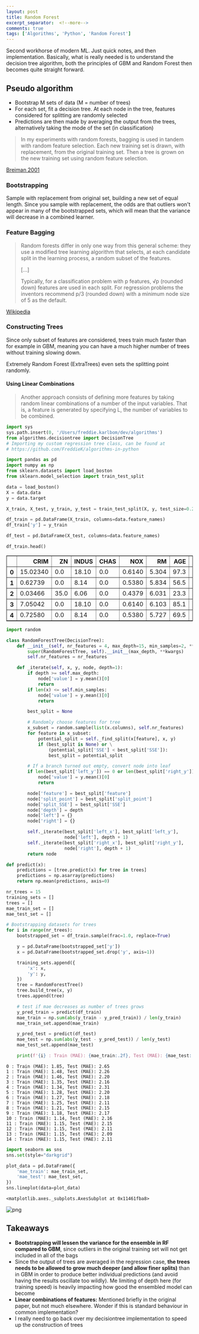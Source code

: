 ```yaml
---
layout: post
title: Random Forest
excerpt_separator:  <!--more-->
comments: true
tags: ['Algorithms', 'Python', 'Random Forest']
---
```

Second workhorse of modern ML. Just quick notes, and then implementation. Basically, what is really needed is to understand the decision tree algorithm, both the principles of GBM and Random Forest then becomes quite straight forward.

## Pseudo algorithm
- Bootstrap M sets of data (M = number of trees)
- For each set, fit a decision tree. At each node in the tree, features considered for splitting are randomly selected
- Predictions are then made by averaging the output from the trees, alternatively taking the mode of the set (in classification)

> In my experiments with random forests, bagging is used in tandem with random feature selection. Each new training set is drawn, with replacement, from the original training set. Then a tree is grown on the new training set using
random feature selection.

[Breiman 2001](https://www.stat.berkeley.edu/~breiman/randomforest2001.pdf)

<!--more-->

### Bootstrapping
Sample with replacement from original set, building a new set of equal length. Since you sample with replacement, the odds are that outliers won't appear in many of the bootstrapped sets, which will mean that the variance will decrease in a combined learner.

### Feature Bagging
> Random forests differ in only one way from this general scheme: they use a modified tree learning algorithm that selects, at each candidate split in the learning process, a random subset of the features.
>
> [...]
>
> Typically, for a classification problem with p features, √p (rounded down) features are used in each split. For regression problems the inventors recommend p/3 (rounded down) with a minimum node size of 5 as the default.

[Wikipedia](https://en.wikipedia.org/wiki/Random_forest)

### Constructing Trees
Since only subset of features are considered, trees train much faster than for example in GBM, meaning you can have a much higher number of trees without training slowing down.

Extremely Random Forest (ExtraTrees) even sets the splitting point randomly.

#### Using Linear Combinations
> Another approach consists of defining more features by taking random linear combinations of a number of the input variables. That is, a feature is generated by specifying L, the number of variables to be combined.


```python
import sys
sys.path.insert(0, '/Users/freddie.karlbom/dev/algorithms')
from algorithms.decisiontree import DecisionTree
# Importing my custom regression tree class, can be found at
# https://github.com/FreddieK/algorithms-in-python
```


```python
import pandas as pd
import numpy as np
from sklearn.datasets import load_boston
from sklearn.model_selection import train_test_split

data = load_boston()
X = data.data
y = data.target

X_train, X_test, y_train, y_test = train_test_split(X, y, test_size=0.2, random_state=42)

df_train = pd.DataFrame(X_train, columns=data.feature_names)
df_train['y'] = y_train

df_test = pd.DataFrame(X_test, columns=data.feature_names)
```


```python
df_train.head()
```




<div>
<style scoped>
    .dataframe tbody tr th:only-of-type {
        vertical-align: middle;
    }

    .dataframe tbody tr th {
        vertical-align: top;
    }

    .dataframe thead th {
        text-align: right;
    }
</style>
<table border="1" class="dataframe">
  <thead>
    <tr style="text-align: right;">
      <th></th>
      <th>CRIM</th>
      <th>ZN</th>
      <th>INDUS</th>
      <th>CHAS</th>
      <th>NOX</th>
      <th>RM</th>
      <th>AGE</th>
      <th>DIS</th>
      <th>RAD</th>
      <th>TAX</th>
      <th>PTRATIO</th>
      <th>B</th>
      <th>LSTAT</th>
      <th>y</th>
    </tr>
  </thead>
  <tbody>
    <tr>
      <th>0</th>
      <td>15.02340</td>
      <td>0.0</td>
      <td>18.10</td>
      <td>0.0</td>
      <td>0.6140</td>
      <td>5.304</td>
      <td>97.3</td>
      <td>2.1007</td>
      <td>24.0</td>
      <td>666.0</td>
      <td>20.2</td>
      <td>349.48</td>
      <td>24.91</td>
      <td>12.0</td>
    </tr>
    <tr>
      <th>1</th>
      <td>0.62739</td>
      <td>0.0</td>
      <td>8.14</td>
      <td>0.0</td>
      <td>0.5380</td>
      <td>5.834</td>
      <td>56.5</td>
      <td>4.4986</td>
      <td>4.0</td>
      <td>307.0</td>
      <td>21.0</td>
      <td>395.62</td>
      <td>8.47</td>
      <td>19.9</td>
    </tr>
    <tr>
      <th>2</th>
      <td>0.03466</td>
      <td>35.0</td>
      <td>6.06</td>
      <td>0.0</td>
      <td>0.4379</td>
      <td>6.031</td>
      <td>23.3</td>
      <td>6.6407</td>
      <td>1.0</td>
      <td>304.0</td>
      <td>16.9</td>
      <td>362.25</td>
      <td>7.83</td>
      <td>19.4</td>
    </tr>
    <tr>
      <th>3</th>
      <td>7.05042</td>
      <td>0.0</td>
      <td>18.10</td>
      <td>0.0</td>
      <td>0.6140</td>
      <td>6.103</td>
      <td>85.1</td>
      <td>2.0218</td>
      <td>24.0</td>
      <td>666.0</td>
      <td>20.2</td>
      <td>2.52</td>
      <td>23.29</td>
      <td>13.4</td>
    </tr>
    <tr>
      <th>4</th>
      <td>0.72580</td>
      <td>0.0</td>
      <td>8.14</td>
      <td>0.0</td>
      <td>0.5380</td>
      <td>5.727</td>
      <td>69.5</td>
      <td>3.7965</td>
      <td>4.0</td>
      <td>307.0</td>
      <td>21.0</td>
      <td>390.95</td>
      <td>11.28</td>
      <td>18.2</td>
    </tr>
  </tbody>
</table>
</div>




```python
import random

class RandomForestTree(DecisionTree):
    def __init__(self, nr_features = 4, max_depth=15, min_samples=2, **kwargs):
        super(RandomForestTree, self).__init__(max_depth, **kwargs)
        self.nr_features = nr_features

    def _iterate(self, x, y, node, depth=1):
        if depth >= self.max_depth:
            node['value'] = y.mean()[0]
            return
        if len(x) <= self.min_samples:
            node['value'] = y.mean()[0]
            return

        best_split = None

        # Randomly choose features for tree
        x_subset = random.sample(list(x.columns), self.nr_features)
        for feature in x_subset:
            potential_split = self._find_split(x[feature], x, y)
            if (best_split is None) or \
                (potential_split['SSE'] < best_split['SSE']):
                best_split = potential_split

        # If a branch turned out empty, convert node into leaf
        if len(best_split['left_y']) == 0 or len(best_split['right_y']) == 0:
            node['value'] = y.mean()[0]
            return

        node['feature'] = best_split['feature']
        node['split_point'] = best_split['split_point']
        node['split_SSE'] = best_split['SSE']
        node['depth'] = depth
        node['left'] = {}
        node['right'] = {}

        self._iterate(best_split['left_x'], best_split['left_y'],
                      node['left'], depth + 1)
        self._iterate(best_split['right_x'], best_split['right_y'],
                      node['right'], depth + 1)
        return node
```


```python
def predict(x):
    predictions = [tree.predict(x) for tree in trees]
    predictions = np.asarray(predictions)
    return np.mean(predictions, axis=0)
```


```python
nr_trees = 15
training_sets = []
trees = []
mae_train_set = []
mae_test_set = []

# Bootstrapping datasets for trees
for i in range(nr_trees):
    bootstrapped_set = df_train.sample(frac=1.0, replace=True)

    y = pd.DataFrame(bootstrapped_set['y'])
    x = pd.DataFrame(bootstrapped_set.drop('y', axis=1))

    training_sets.append({
        'x': x,
        'y': y,
    })
    tree = RandomForestTree()
    tree.build_tree(x, y)
    trees.append(tree)

    # test if mae decreases as number of trees grows
    y_pred_train = predict(df_train)
    mae_train = np.sum(abs(y_train - y_pred_train)) / len(y_train)
    mae_train_set.append(mae_train)

    y_pred_test = predict(df_test)
    mae_test = np.sum(abs(y_test - y_pred_test)) / len(y_test)
    mae_test_set.append(mae_test)

    print(f'{i} : Train (MAE): {mae_train:.2f}, Test (MAE): {mae_test:.2f}')
```

    0 : Train (MAE): 1.85, Test (MAE): 2.65
    1 : Train (MAE): 1.48, Test (MAE): 2.26
    2 : Train (MAE): 1.46, Test (MAE): 2.20
    3 : Train (MAE): 1.35, Test (MAE): 2.16
    4 : Train (MAE): 1.34, Test (MAE): 2.31
    5 : Train (MAE): 1.28, Test (MAE): 2.20
    6 : Train (MAE): 1.27, Test (MAE): 2.18
    7 : Train (MAE): 1.25, Test (MAE): 2.11
    8 : Train (MAE): 1.21, Test (MAE): 2.15
    9 : Train (MAE): 1.18, Test (MAE): 2.17
    10 : Train (MAE): 1.14, Test (MAE): 2.16
    11 : Train (MAE): 1.15, Test (MAE): 2.15
    12 : Train (MAE): 1.15, Test (MAE): 2.11
    13 : Train (MAE): 1.15, Test (MAE): 2.09
    14 : Train (MAE): 1.15, Test (MAE): 2.11



```python
import seaborn as sns
sns.set(style="darkgrid")

plot_data = pd.DataFrame({
    'mae_train': mae_train_set,
    'mae_test': mae_test_set,
})
sns.lineplot(data=plot_data)
```




    <matplotlib.axes._subplots.AxesSubplot at 0x11461fba8>




![png](../assets/images/random_forest_files/random_forest_7_1.png)


## Takeaways
- **Bootstrapping will lessen the variance for the ensemble in RF compared to GBM**, since outliers in the original training set will not get included in all of the bags
- Since the output of trees are averaged in the regression case, **the trees needs to be allowed to grow much deeper (and allow finer splits)** than in GBM in order to produce better individual predictions (and avoid having the results oscillate too wildly). Me limiting of depth here (for training speed) is heavily impacting how good the ensembled model can become
- **Linear combinations of features:** Mentioned briefly in the original paper, but not much elsewhere. Wonder if this is standard behaviour in common implementation?
- I really need to go back over my decisiontree implementation to speed up the construction of trees
